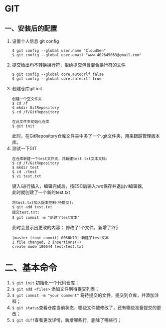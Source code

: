 # GIT

## 一、安装后的配置  
1. 设置个人信息 git config  
	```
	$ git config --global user.name "CloudSen"  
	$ git config --global user.email "www.402645063@gmail.com"
	```
2. 提交检出均不转换换行符，拒绝提交包含混合换行符的文件
	```
	$ git config --global core.autocrlf false
	$ git config --global core.safecrlf true
	```  
3. 创建仓库git init  
	```
	创建一个空文件夹
	$ cd /f  
	$ mkdir GitRepository  
	$ cd /f/GitRepository
	```
	```
	在此文件夹初始化仓库
	$ git init
	```
	此时，在GitRepository仓库文件夹中多了一个.git文件夹，用来跟踪管理版本库。  
4. 测试一下GIT  
	```
	在仓库新建一个test文件夹，并新建test.txt文本文档:
	$ cd /f/GitRepository
	$ mkdir test
	$ cd ./test
	$ vi test.txt
	```  
	键入i进行插入，编辑完成后，按ESC后输入:wq保存并退出vi编辑器,  
	此时就创建了一个新的test.txt
	```
	将test.txt加入版本控制(待提交):  
	$ git add test.txt  
	提交test.txt:
	$ git commit -m "新建了test文本"
	```
	此时会显示出更改的内容：
	修改了1个文件，新增了2行
	```
	[master (root-commit) 0058b79] 新建了test文本  
	1 file changed, 2 insertions(+)
	create mode 100644 test/test.txt
	```
  
# 二、基本命令
1. `$ git init` 初始化一个代码仓库；
2. `$ git add <files>` 添加文件到待提交列表；
3. `$ git commit -m "your comment"` 将待提交的文件，提交到仓库，并添加注释；
4. `$ git status`查看仓库当前状态，哪些文件被修改了，还有哪些准备提交的更改；
5. `$ git diff`查看更改详情，新增哪些行，删除了哪些行；